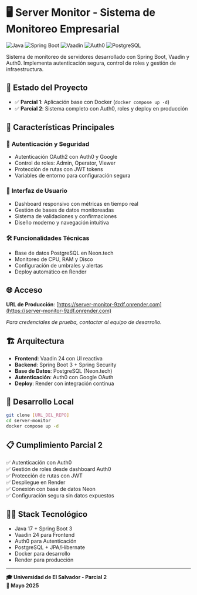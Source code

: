 # 🖥️ Server Monitor - Sistema de Monitoreo Empresarial

![Java](https://img.shields.io/badge/Java-17-orange)
![Spring Boot](https://img.shields.io/badge/Spring%20Boot-3.x-green)
![Vaadin](https://img.shields.io/badge/Vaadin-24-blue)
![Auth0](https://img.shields.io/badge/Auth0-OAuth2-red)
![PostgreSQL](https://img.shields.io/badge/PostgreSQL-Neon-blue)

Sistema de monitoreo de servidores desarrollado con Spring Boot, Vaadin y Auth0. Implementa autenticación segura, control de roles y gestión de infraestructura.

## 🚀 **Estado del Proyecto**

- ✅ **Parcial 1**: Aplicación base con Docker (`docker compose up -d`)
- ✅ **Parcial 2**: Sistema completo con Auth0, roles y deploy en producción

## 🌟 **Características Principales**

### 🔐 **Autenticación y Seguridad**
- Autenticación OAuth2 con Auth0 y Google
- Control de roles: Admin, Operator, Viewer
- Protección de rutas con JWT tokens
- Variables de entorno para configuración segura

### 🎨 **Interfaz de Usuario**
- Dashboard responsivo con métricas en tiempo real
- Gestión de bases de datos monitoreadas
- Sistema de validaciones y confirmaciones
- Diseño moderno y navegación intuitiva

### 🛠️ **Funcionalidades Técnicas**
- Base de datos PostgreSQL en Neon.tech
- Monitoreo de CPU, RAM y Disco
- Configuración de umbrales y alertas
- Deploy automático en Render

## 🌐 **Acceso**

**URL de Producción**: [https://server-monitor-9zdf.onrender.com](https://server-monitor-9zdf.onrender.com)

*Para credenciales de prueba, contactar al equipo de desarrollo.*

## 🏗️ **Arquitectura**

- **Frontend**: Vaadin 24 con UI reactiva
- **Backend**: Spring Boot 3 + Spring Security
- **Base de Datos**: PostgreSQL (Neon.tech)
- **Autenticación**: Auth0 con Google OAuth
- **Deploy**: Render con integración continua

## 🔧 **Desarrollo Local**

```bash
git clone [URL_DEL_REPO]
cd server-monitor
docker compose up -d
```

## 📋 **Cumplimiento Parcial 2**

✅ Autenticación con Auth0  
✅ Gestión de roles desde dashboard Auth0  
✅ Protección de rutas con JWT  
✅ Despliegue en Render  
✅ Conexión con base de datos Neon  
✅ Configuración segura sin datos expuestos  

## 👨‍💻 **Stack Tecnológico**

- Java 17 + Spring Boot 3
- Vaadin 24 para Frontend
- Auth0 para Autenticación
- PostgreSQL + JPA/Hibernate
- Docker para desarrollo
- Render para producción

---

**🎓 Universidad de El Salvador - Parcial 2**  
**📅 Mayo 2025**